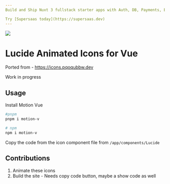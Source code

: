 ```yaml
---
Build and Ship Nuxt 3 fullstack starter apps with Auth, DB, Payments, Email & File storage, Teams - All written in Typescript

Try [Supersaas today](https://supersaas.dev)
---
```



[<img src="https://essentials.supersaas.dev/supersaas-banner.png">](https://supersaas.dev?ref=github-onelink)


# Lucide Animated Icons for Vue 

Ported from - https://icons.pqoqubbw.dev

Work in progress

## Usage
Install Motion Vue

```sh
#pnpm
pnpm i motion-v

# npm
npm i motion-v
```

Copy the code from the icon component file from `/app/components/Lucide`

## Contributions
1. Animate these icons
2. Build the site - Needs copy code button, maybe a show code as well

